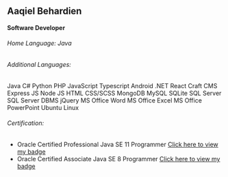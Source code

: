 ## Aaqiel Behardien
**Software Developer**

###### Home Language: Java

###### Additional Languages:
Java
C#
Python
PHP
JavaScript
Typescript
Android
.NET
React
Craft CMS
Express JS
Node JS
HTML
CSS/SCSS
MongoDB
MySQL
SQLite
SQL Server
SQL Server DBMS
jQuery
MS Office Word
MS Office Excel
MS Office PowerPoint
Ubuntu Linux

###### Certification:
- Oracle Certified Professional Java SE 11 Programmer [Click here to view my badge](https://www.credly.com/badges/41aa7e8d-4015-4c00-95c2-033a2f53e2c6)
- Oracle Certified Associate Java SE 8 Programmer [Click here to view my badge](https://www.credly.com/badges/8a1d7904-19c4-4607-b7df-cd1e6d4496f4)
